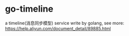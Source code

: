# go-timeline
a timeline(消息同步模型) service write by golang, see more: https://help.aliyun.com/document_detail/89885.html
